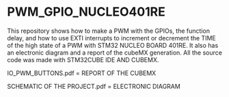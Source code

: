 # PWM_GPIO_NUCLEO401RE


This repository shows how to make a PWM with the GPIOs, the function delay, and how to use EXTI interrupts to increment or decrement the TIME  of the high state of a PWM with STM32 NUCLEO BOARD 401RE. It also has an electronic diagram and a report of the cubeMX generation. All the source code was made with STM32CUBE IDE AND CUBEMX.

IO_PWM_BUTTONS.pdf = REPORT OF THE CUBEMX

SCHEMATIC OF THE PROJECT.pdf = ELECTRONIC DIAGRAM
